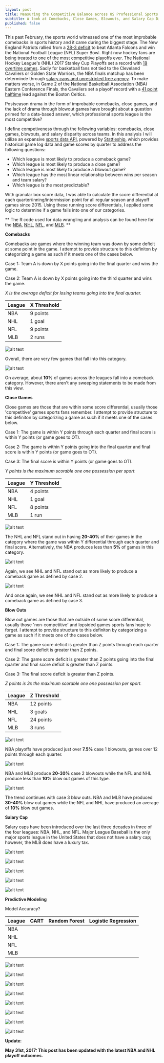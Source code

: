 ```yaml
---
layout: post
title: Measuring the Competitive Balance across US Professional Sports Leagues Using R
subtitle: A look at Comebacks, Close Games, Blowouts, and Salary Cap Disparity
published: false
---
```


This past February, the sports world witnessed one of the most improbable comebacks in sports history and it came during the biggest stage. The New England Patriots rallied from a <a href="http://www.nfl.com/videos/nfl-super-bowl/0ap3000000783876/Patriots-wild-comeback-in-114-seconds" target="_blank">28-3 deficit</a> to beat Atlanta Falcons and win the National Football League (NFL) Super Bowl. Right now hockey fans are being treated to one of the most competitive playoffs ever. The National Hockey League's (NHL) 2017 Stanley Cup Playoffs set a record with <a href="https://www.nhl.com/news/2017-stanley-cup-playoffs-sets-overtime-record/c-289053508" target="_blank">18 overtime games</a>. Sadly for basketball fans not tied to the Cleveland Cavaliers or Golden State Warriors, the NBA finals matchup has been determinde through <a href="https://fivethirtyeight.com/features/the-cavs-and-warriors-might-be-doing-this-finals-thing-for-a-long-time/" target="_blank">salary caps and unrestricted free agency</a>. To make matters worse, in Game 2 of the National Basketball Association (NBA) Eastern Conference Finals, the Cavaliers set a playoff record with a <a href="https://streamable.com/kddo0" target="_blank">41 point halftime</a> lead against the Boston Celtics. 

Postseason drama in the form of improbable comebacks, close games, and the lack of drama through blowout games have brought about a question primed for a data-based answer, which professional sports league is the most competitive? 

I define competiveness through the following variables: comebacks, close games, blowouts, and salary disparity across teams. In this analysis I will utilize an expansive <a href="http://developers.stattleship.com/" target="_blank">sports data API</a>, powered by <a href="https://www.stattleship.com/" target="_blank">Stattleship</a>, which provides historical game log data and game scores by quarter to address the following questions: 

-  Which league is most likely to produce a comeback game? 
-  Which league is most likely to produce a close game? 
-  Which league is most likely to produce a blowout game? 
-  Which league has the most linear relationship between wins per season and team salary?
-  Which league is the most predictable? 

With granular box score data, I was able to calculate the score differential at each quarter/inning/intermission point for all regular season and playoff games since 2015. Using these running score differentials, I applied some logic to determine if a game falls into one of our categories. 

** The R code used for data wrangling and analysis can be found here for the <a href="" target="_blank">NBA</a>, <a href="" target="_blank">NHL</a>, <a href="" target="_blank">NFL</a>, and <a href="" target="_blank">MLB</a>. **

**Comebacks**

Comebacks are games where the winning team was down by some deficit at some point in the game. I attempt to provide structure to this definiton by categorizing a game as such if it meets one of the cases below. 

Case 1: Team A is down by X points going into the final quarter and wins the game. 

Case 2: Team A is down by X points going into the third quarter and wins the game. 

_X is the average deficit for losing teams going into the final quarter._

| League | X Threshold |
|--------|-------------|
| NBA    | 9 points    |
| NHL    | 1 goal      |
| NFL    | 9 points    |
| MLB    | 2 runs      |

![alt text][logo]

Overall, there are very few games that fall into this category. 

![alt text][logo2]

On average, about **10%** of games across the leagues fall into a comeback category. However, there aren't any sweeping statements to be made from this view. 


**Close Games**

Close games are those that are within some score differential, usually those 'competitive' games sports fans remember. I attempt to provide structure to this definiton by categorizing a game as such if it meets one of the cases below. 

Case 1: The game is within Y points through each quarter and final score is within Y points (or game goes to OT). 

Case 2: The game is within Y points going into the final quarter and final score is within Y points (or game goes to OT). 

Case 3: The final score is within Y points (or game goes to OT).

_Y points is the maximum scorable one one possession per sport._ 

| League | Y Threshold |
|--------|-------------|
| NBA    | 4 points    |
| NHL    | 1 goal      |
| NFL    | 8 points    |
| MLB    | 1 run       |

![alt text][logo3]

The NHL and NFL stand out in having **20-40%** of their games in the category where the game was within Y differential through each quarter and final score. Alternatively, the NBA produces less than **5%** of games in this category. 

![alt text][logo4]

Again, we see NHL and NFL stand out as more likely to produce a comeback game as defined by case 2. 


![alt text][logo5]

And once again, we see NHL and NFL stand out as more likely to produce a comeback game as defined by case 3. 

**Blow Outs**

Blow out games are those that are outside of some score differential, usually those 'non-competitive' and lopsided games sports fans hope to forget. I attempt to provide structure to this definiton by categorizing a game as such if it meets one of the cases below. 

Case 1: The game score deficit is greater than Z points through each quarter and final score deficit is greater than Z points. 

Case 2: The game score deficit is greater than Z points going into the final quarter and final score deficit is greater than Z points. 

Case 3: The final score deficit is greater than Z points.

_Z points is 3x the maximum scorable one one possession per sport._ 

| League | Z Threshold |
|--------|-------------|
| NBA    | 12 points   |
| NHL    | 3 goals     |
| NFL    | 24 points   |
| MLB    | 3 runs      |


![alt text][logo6]

NBA playoffs have produced just over **7.5%** case 1 blowouts, games over 12 points through each quarter. 

![alt text][logo7]

NBA and MLB produce **20-30%** case 2 blowouts while the NFL and NHL produce less than **10%** blow out games of this type. 

![alt text][logo8]

The trend continues with case 3 blow outs. NBA and MLB have produced **30-40%** blow out games while the NFL and NHL have produced an average of **10%** blow out games. 

**Salary Cap**

Salary caps have been introduced over the last three decades in three of the four leagues: NBA, NHL, and NFL. Major League Baseball is the only major sports league in the United States that does not have a salary cap; however, the MLB does have a luxury tax. 


![alt text][logo9]

![alt text][logo10]

![alt text][logo11]

![alt text][logo12]

![alt text][logo13]


**Predictive Modeling**

Model Accuracy? 

| League | CART | Random Forest | Logistic Regression |
|--------|------|---------------|---------------------|
| NBA    |      |               |                     |
| NHL    |      |               |                     |
| NFL    |      |               |                     |
| MLB    |      |               |                     |

![alt text][logo14]

![alt text][logo15]

![alt text][logo16]

![alt text][logo17]

![alt text][logo18]

![alt text][logo19]

![alt text][logo20]

![alt text][logo21]









<strong>Update:</strong>

<strong>May 31st, 2017: This post has been updated with the latest NBA and NHL playoff outcomes.</strong>


[logo]: link "Comebacks - Case 1"
[logo2]: link "Comebacks - Case 2"
[logo3]: link "Close Game - Case 1"
[logo4]: link "Close Game - Case 2"
[logo5]: link "Close Game - Case 3"
[logo6]: link "Blowout - Case 1"
[logo7]: link "Blowout - Case 2"
[logo8]: link "Blowout - Case 3"
[logo9]: link "Salary Cap by League"
[logo10]: link "NBA Salary v Wins"
[logo11]: link "NHL Salary v Wins"
[logo12]: link "NFL Salary v Wins"
[logo13]: link "MLB Salary v Wins"
[logo14]: link "NBA Decision Tree"
[logo15]: link "NBA ROC Curve"
[logo16]: link "NHL Decision Tree"
[logo17]: link "NHL ROC Curve"
[logo18]: link "NFL Decision Tree"
[logo19]: link "NFL ROC Curve"
[logo20]: link "MLB Decision Tree"
[logo21]: link "MLB ROC Curve"









